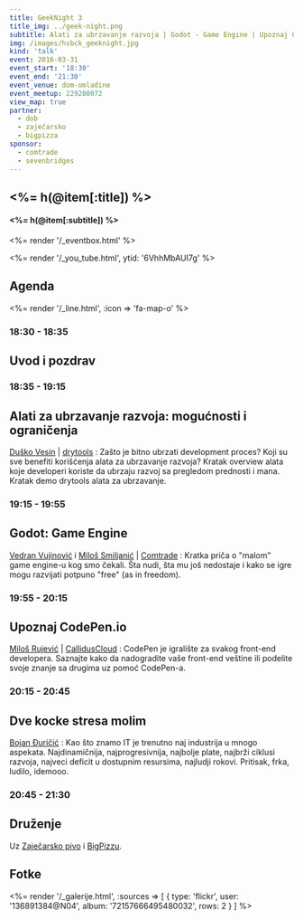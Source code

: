 ```yaml
---
title: GeekNight 3
title_img: ../geek-night.png
subtitle: Alati za ubrzavanje razvoja | Godot - Game Engine | Upoznaj CodePen | Dve kocke stresa molim
img: /images/hsbck_geeknight.jpg
kind: 'talk'
event: 2016-03-31
event_start: '18:30'
event_end: '21:30'
event_venue: dom-omladine
event_meetup: 229280072
view_map: true
partner:
  - dob
  - zaječarsko
  - bigpizza
sponsor:
  - comtrade
  - sevenbridges
---
```


## <%= h(@item[:title]) %>

#### <%= h(@item[:subtitle]) %>

<%= render '/_eventbox.html' %>

<%= render '/_you_tube.html', ytid: '6VhhMbAUI7g' %>

## Agenda

<div class="agenda" markdown="1">
<%= render '/_line.html', :icon => 'fa-map-o' %>

### 18:30 - 18:35

## Uvod i pozdrav

### 18:35 - 19:15

## Alati za ubrzavanje razvoja: mogućnosti i ograničenja

[Duško Vesin](https://www.linkedin.com/in/duskovesin) | [drytools](http://drytools.co/)
: Zašto je bitno ubrzati development proces? Koji su sve benefiti korišćenja alata
  za ubrzavanje razvoja? Kratak overview alata koje developeri koriste da
  ubrzaju razvoj sa pregledom prednosti i mana. Kratak demo drytools alata za ubrzavanje.

### 19:15 - 19:55

## Godot: Game Engine

[Vedran Vujinović](https://rs.linkedin.com/in/vedran-vujinovic-b67421b4) i [Miloš Smiljanić](https://rs.linkedin.com/in/smiki) | [Comtrade](http://www.comtrade.com/)
: Kratka priča o "malom" game engine-u kog smo čekali. Šta nudi, šta mu još nedostaje
  i kako se igre mogu razvijati potpuno "free" (as in freedom).

### 19:55 - 20:15

## Upoznaj CodePen.io

[Miloš Rujević](http://www.linkedin.com/in/itmilos) | [CallidusCloud](http://www.calliduscloud.com)
: CodePen je igralište za svakog front-end developera. Saznajte kako da
  nadogradite vaše front-end veštine ili podelite svoje znanje
  sa drugima uz pomoć CodePen-a.

### 20:15 - 20:45

## Dve kocke stresa molim

[Bojan Đuričić](http://toorshia.com)
: Kao što znamo IT je trenutno naj industrija u mnogo aspekata. Najdinamičnija,
  najprogresivnija, najbolje plate, najbrži ciklusi razvoja, najveci deficit u
  dostupnim resursima, najludji rokovi. Pritisak, frka, ludilo, idemooo.

### 20:45 - 21:30

## Druženje

Uz [Zaječarsko pivo](http://zajecarskopivo.com/) i [BigPizzu](http://bigpizza.rs).

</div>

## Fotke

<%= render '/_galerije.html', :sources => [ { type: 'flickr', user: '136891384@N04', album: '72157666495480032', rows: 2 } ] %>
